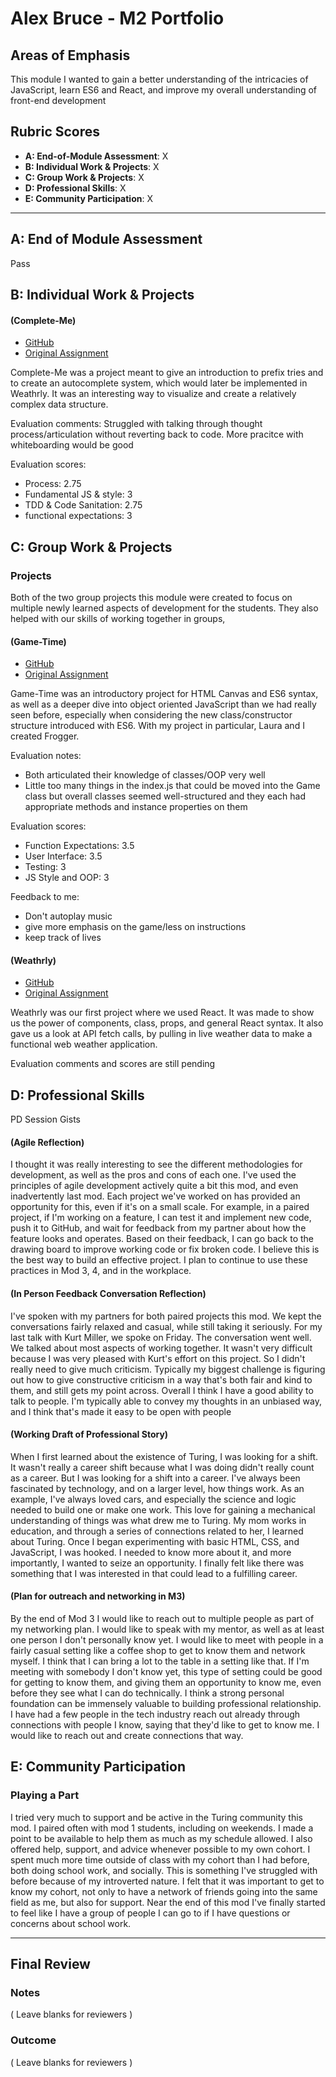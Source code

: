 # Alex Bruce - M2 Portfolio

## Areas of Emphasis

This module I wanted to gain a better understanding of the intricacies of JavaScript, learn ES6 and React, and improve my overall understanding of front-end development

## Rubric Scores

* **A: End-of-Module Assessment**: X
* **B: Individual Work & Projects**: X
* **C: Group Work & Projects**: X
* **D: Professional Skills**: X
* **E: Community Participation**: X

-----------------------

## A: End of Module Assessment

Pass

## B: Individual Work & Projects



#### (Complete-Me)

* [GitHub](https://github.com/Alexbruce1/complete-me)
* [Original Assignment](http://frontend.turing.io/projects/complete-me.html)

Complete-Me was a project meant to give an introduction to prefix tries and to create an autocomplete system, which would later be implemented in Weathrly. It was an interesting way to visualize and create a relatively complex data structure.

Evaluation comments: Struggled with talking through thought process/articulation without reverting back to code. More pracitce with whiteboarding would be good

Evaluation scores:
- Process: 2.75
- Fundamental JS & style: 3
- TDD & Code Sanitation: 2.75
- functional expectations: 3

## C: Group Work & Projects

### Projects

Both of the two group projects this module were created to focus on multiple newly learned aspects of development for the students. They also helped with our skills of working together in groups, 

#### (Game-Time)

* [GitHub](https://github.com/Alexbruce1/game-time)
* [Original Assignment](http://frontend.turing.io/projects/game-time.html)

Game-Time was an introductory project for HTML Canvas and ES6 syntax, as well as a deeper dive into object oriented JavaScript than we had really seen before, especially when considering the new class/constructor structure introduced with ES6. With my project in particular, Laura and I created Frogger.

Evaluation notes:
- Both articulated their knowledge of classes/OOP very well
- Little too many things in the index.js that could be moved into the Game class but overall classes seemed well-structured and they each had appropriate methods and instance properties on them

Evaluation scores:
- Function Expectations: 3.5
- User Interface: 3.5
- Testing: 3
- JS Style and OOP: 3

Feedback to me:
- Don't autoplay music
- give more emphasis on the game/less on instructions
- keep track of lives

#### (Weathrly)

* [GitHub](https://github.com/kmiller9393/weathrly)
* [Original Assignment](http://frontend.turing.io/projects/weathrly.html)

Weathrly was our first project where we used React. It was made to show us the power of components, class, props, and general React syntax. It also gave us a look at API fetch calls, by pulling in live weather data to make a functional web weather application.

Evaluation comments and scores are still pending

## D: Professional Skills

PD Session Gists

#### (Agile Reflection)
I thought it was really interesting to see the different methodologies for development, as well as the pros and cons of each one. I've used the principles of agile development actively quite a bit this mod, and even inadvertently last mod. Each project we've worked on has provided an opportunity for this, even if it's on a small scale. For example, in a paired project, if I'm working on a feature, I can test it and implement new code, push it to GitHub, and wait for feedback from my partner about how the feature looks and operates. Based on their feedback, I can go back to the drawing board to improve working code or fix broken code. I believe this is the best way to build an effective project. I plan to continue to use these practices in Mod 3, 4, and in the workplace.

#### (In Person Feedback Conversation Reflection)
I've spoken with my partners for both paired projects this mod. We kept the conversations fairly relaxed and casual, while still taking it seriously. For my last talk with Kurt Miller, we spoke on Friday. The conversation went well. We talked about most aspects of working together. It wasn't very difficult because I was very pleased with Kurt's effort on this project. So I didn't really need to give much criticism. Typically my biggest challenge is figuring out how to give constructive criticism in a way that's both fair and kind to them, and still gets my point across. Overall I think I have a good ability to talk to people. I'm typically able to convey my thoughts in an unbiased way, and I think that's made it easy to be open with people


#### (Working Draft of Professional Story)
When I first learned about the existence of Turing, I was looking for a shift. It wasn't really a career shift because what I was doing didn't really count as a career. But I was looking for a shift into a career. I've always been fascinated by technology, and on a larger level, how things work. As an example, I've always loved cars, and especially the science and logic needed to build one or make one work. This love for gaining a mechanical understanding of things was what drew me to Turing.
My mom works in education, and through a series of connections related to her, I learned about Turing. Once I began experimenting with basic HTML, CSS, and JavaScript, I was hooked. I needed to know more about it, and more importantly, I wanted to seize an opportunity. I finally felt like there was something that I was interested in that could lead to a fulfilling career.


#### (Plan for outreach and networking in M3)
By the end of Mod 3 I would like to reach out to multiple people as part of my networking plan. I would like to speak with my mentor, as well as at least one person I don't personally know yet. I would like to meet with people in a fairly casual setting like a coffee shop to get to know them and network myself. I think that I can bring a lot to the table in a setting like that. If I'm meeting with somebody I don't know yet, this type of setting could be good for getting to know them, and giving them an opportunity to know me, even before they see what I can do technically. I think a strong personal foundation can be immensely valuable to building professional relationship. I have had a few people in the tech industry reach out already through connections with people I know, saying that they'd like to get to know me. I would like to reach out and create connections that way.

## E: Community Participation

### Playing a Part

I tried very much to support and be active in the Turing community this mod. I paired often with mod 1 students, including on weekends. I made a point to be available to help them as much as my schedule allowed. I also offered help, support, and advice whenever possible to my own cohort.  I spent much more time outside of class with my cohort than I had before, both doing school work, and socially. This is something I've struggled with before because of my introverted nature. I felt that it was important to get to know my cohort, not only to have a network of friends going into the same field as me, but also for support. Near the end of this mod I've finally started to feel like I have a group of people I can go to if I have questions or concerns about school work.

------------------

## Final Review

### Notes

( Leave blanks for reviewers )

### Outcome

( Leave blanks for reviewers )
